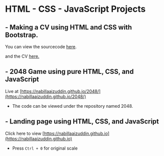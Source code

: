# HTML - CSS - JavaScript Projects

## - Making a CV using HTML and CSS with Bootstrap.

  You can view the sourcecode [here](https://github.com/NabillaAizuddin/HTML-CSS-Projects/blob/e64c7268189f5b6b765fe2fa12b562a6067587e1/cv-with-bootstrap.html).

  and the CV [here.](https://nabillaaizuddin.github.io/HTML-CSS-Projects/cv-with-bootstrap.html)
  
## - 2048 Game using pure HTML, CSS, and JavaScript

  Live at [https://nabillaaizuddin.github.io/2048/](https://nabillaaizuddin.github.io/2048/)
  - The code can be viewed under the repository named 2048.

## - Landing page using HTML, CSS, and JavaScript

  Click here to view [https://nabillaaizuddin.github.io](https://nabillaaizuddin.github.io)
  - Press ```Ctrl + 0``` for original scale 
